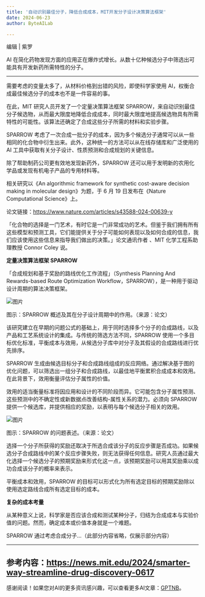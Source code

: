```yaml
---
title: '自动识别最佳分子，降低合成成本，MIT开发分子设计决策算法框架'
date: 2024-06-23
author: ByteAILab

---
```


编辑 | 紫罗

AI 在简化药物发现方面的应用正在爆炸式增长。从数十亿种候选分子中筛选出可能具有开发新药所需特性的分子。

---
需要考虑的变量太多了，从材料价格到出错的风险，即使科学家使用 AI，权衡合成最佳候选分子的成本也不是一件容易的事。

在此，MIT 研究人员开发了一个定量决策算法框架 SPARROW，来自动识别最佳分子候选物，从而最大限度地降低合成成本，同时最大限度地提高候选物具有所需特性的可能性。该算法还确定了合成这些分子所需的材料和实验步骤。

SPARROW 考虑了一次合成一批分子的成本，因为多个候选分子通常可以从一些相同的化合物中衍生出来。此外，这种统一的方法可以从在线存储库和广泛使用的 AI 工具中获取有关分子设计、性质预测和合成规划的关键信息。

除了帮助制药公司更有效地发现新药外，SPARROW 还可以用于发明新的农用化学品或发现有机电子产品的专用材料等。

相关研究以《An algorithmic framework for synthetic cost-aware decision making in molecular design》为题，于 6 月 19 日发布在《Nature Computational Science》上。

论文链接：https://www.nature.com/articles/s43588-024-00639-y

「化合物的选择是一门艺术，有时它是一门非常成功的艺术。但鉴于我们拥有所有这些模型和预测工具，它们能提供关于分子可能如何表现以及如何合成的信息，我们应该使用这些信息来指导我们做出的决策。」论文通讯作者 、MIT 化学工程系助理教授 Connor Coley 说。

**定量决策算法框架 SPARROW**

「合成规划和基于奖励的路线优化工作流程」（Synthesis Planning And Rewards-based  Route Optimization Workflow，SPARROW），是一种用于驱动设计周期的算法决策框架。

![图片](https://image.jiqizhixin.com/uploads/editor/ae300694-869c-4c93-be85-257f37293a1e/640.png)

图示：SPARROW 概述及其在分子设计周期中的作用。（来源：论文）

该研究建立在早期的问题公式的基础上，用于同时选择多个分子的合成路线，以及产品和工艺系统设计的集成。与传统的筛选方法不同，SPARROW 使用一个多目标优化标准，平衡成本与效用，从候选分子库中对分子及其假设的合成路线进行优先排序。

SPARROW 生成由候选目标分子和合成路线组成的反应网络。通过解决基于图的优化问题，可以筛选出一组分子和合成路线，以最佳地平衡累积合成成本和效用。在此背景下，效用衡量评估分子属性的价值。

效用的适当衡量标准将因应用和设计的不同阶段而异。它可能包含分子属性预测、这些预测中的不确定性或新数据点改善结构-属性关系的潜力。必须向 SPARROW 提供一个候选库，并提供相应的奖励，以表明与每个候选分子相关的效用。

![图片](https://image.jiqizhixin.com/uploads/editor/a540c773-945e-42a9-8ceb-f8359825e2f0/640.png)

图示：SPARROW 的问题表述。（来源：论文）

选择一个分子所获得的奖励还取决于所选合成该分子的反应步骤是否成功。如果候选分子合成路线中的某个反应步骤失败，则无法获得任何信息。研究人员通过最大化选择一个候选分子的预期奖励来形式化这一点，该预期奖励可以用其奖励乘以成功合成该分子的概率来表示。

平衡成本和效用，SPARROW 的目标可以形式化为所有选定目标的预期奖励除以使用选定路线合成所有选定目标的成本。

**复杂的成本考量**

从某种意义上说，科学家是否应该合成和测试某种分子，归结为合成成本与实验价值的问题。然而，确定成本或价值本身就是一个难题。

SPARROW 通过考虑合成分子...（此部分内容省略，仅展示部分内容）

---

参考内容：https://news.mit.edu/2024/smarter-way-streamline-drug-discovery-0617
---
感谢阅读！如果您对AI的更多资讯感兴趣，可以查看更多AI文章：[GPTNB](https://gptnb.com)。